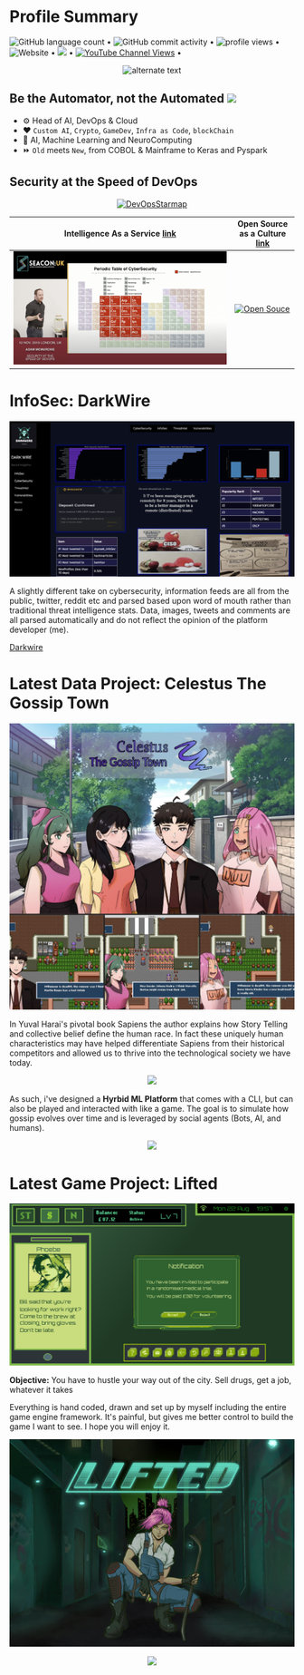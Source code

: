 # Profile Summary 


</p>
<p align="left">
  <img alt="GitHub language count" src="https://img.shields.io/github/languages/count/murchie85/murchie85.github.io?label=Core%20Langauges"> • 
  <img alt="GitHub commit activity" src="https://img.shields.io/github/commit-activity/w/murchie85/murchie85.github.io"> • 
  <img src="https://gpvc.arturio.dev/murchie85" alt="profile views"> • 
  <img alt="Website" src="https://img.shields.io/website?down_color=red&down_message=Down&label=DarkWire&logo=Github&url=https%3A%2F%2Fmurchie85.github.io%2Fdarkwire%2Fdarkwire.html"> • 
 <a href="https://www.linkedin.com/in/adam-mcmurchie/-83863177/"><img src="https://img.shields.io/badge/linkedin-%230077B5.svg?&style=for-the-badge&logo=linkedin&logoColor=white" height=25></a> •  

<a href="https://www.youtube.com/channel/UCdiVvGa0AewSRIIJVxMji4w">
<img alt="YouTube Channel Views" src="https://img.shields.io/youtube/channel/views/UCdiVvGa0AewSRIIJVxMji4w?style=social"></a>  • 

</p>



<p align="center">
	<img src="https://github-readme-stats.vercel.app/api?username=murchie85&show_icons=true&theme=tokyonight&hide=contribs" alt="alternate text">
</p>



## Be the Automator, not the Automated <img src="https://media.giphy.com/media/fu3GohBvHTaco/giphy.gif" height="32">

- ⚙️ Head of AI, DevOps & Cloud
- ❤️ `Custom AI`, `Crypto`, `GameDev`, `Infra as Code`, `blockChain`
- 🤖 AI, Machine Learning and NeuroComputing
- ⏩ `Old` meets `New`, from COBOL & Mainframe to Keras and Pyspark 

## Security at the Speed of DevOps
<p align="center">
	<a href="https://youtu.be/DRvnE5uheS8">
	<img src="starmap.png" alt="DevOpsStarmap">
	</a>
</p>



Intelligence As a Service [link](https://youtu.be/4rqZSLHPdR4) | Open Source as a Culture [link](https://youtu.be/fwcTOqZSzVM")
--- | ---
<a href="https://youtu.be/4rqZSLHPdR4"><img src="cyber.png" alt="Intelligence as a service"></a> | <a href="https://youtu.be/fwcTOqZSzVM"><img src="opensource.png" alt="Open Souce"></a>


# InfoSec: DarkWire

<p align="center">
	<a href="https://murchie85.github.io/darkwire/darkwire.html">
	<img src="darkwire.png" alt="Darkwire insights">
	</a>
</p>


A slightly different take on cybersecurity, information feeds are all from the public, twitter, reddit etc and parsed based upon word of mouth rather than traditional threat intelligence stats. Data, 
images, tweets and comments are all parsed automatically and do not reflect the opinion of the platform developer (me).  

[Darkwire](https://murchie85.github.io/darkwire/darkwire.html)



# Latest Data Project: Celestus The Gossip Town

<p align="center">
	<a href="https://hackernoon.com/gossip-simulation-implemented-in-python-r8u345b">
	<img src="celestus.png">
	</a>
</p>




In Yuval Harai's pivotal book Sapiens the author explains how Story Telling and collective belief define the human race. In fact these uniquely human characteristics may have helped differentiate Sapiens from their historical competitors and allowed us to thrive into the technological society we have today.

<p align="center">
	<a href="https://hackernoon.com/gossip-simulation-implemented-in-python-r8u345b">
	<img src="https://media.giphy.com/media/R8KRaPN9HjzdlxMTS1/giphy.gif">
	</a>
</p>

As such, i've designed a **Hyrbid ML Platform** that comes with a CLI, but can also be played and interacted with like a game. The goal is to simulate how gossip evolves over time and is leveraged by social agents (Bots, AI, and humans).

<p align="center">
	<a href="https://hackernoon.com/gossip-simulation-implemented-in-python-r8u345b">
	<img src="https://hackernoon.com/_next/image?url=https%3A%2F%2Fcdn.hackernoon.com%2Fimages%2F8TYrRgo0HFPExnKBzEy9yKwK4W12-to1l3461.jpeg&w=3840&q=75">
	</a>
</p>



# Latest Game Project: Lifted

![](pics/21oct.png)

**Objective:** You have to hustle your way out of the city. Sell drugs, get a job, whatever it takes

Everything is hand coded, drawn and set up by myself including the entire game engine framework. It's painful, but gives me better control to build the game I want to see.
I hope you will enjoy it.
  

![](pics/LiftedCoverFinal.jpeg)





<p align="center">
<a href="https://github.com/murchie85/">
  <img  src="https://github-readme-stats.vercel.app/api/top-langs/?username=murchie85&hide=Jupyter Notebook,html&layout=compact&card_width=445&theme=" />
</a>
</p>